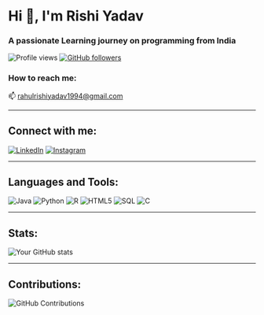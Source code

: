 # Hi 👋, I'm Rishi Yadav

### A passionate Learning journey on programming from India

![Profile views](https://gpvc.arturio.dev/tech-Rishi) 
[![GitHub followers](https://img.shields.io/github/followers/tech-Rishi?label=Follow&style=social)](https://github.com/tech-Rishi)

### How to reach me:
📫 rahulrishiyadav1994@gmail.com

---

## Connect with me:
[![LinkedIn](https://img.shields.io/badge/LinkedIn-blue?logo=linkedin&logoColor=white)](https://linkedin.com/in/sample)
[![Instagram](https://img.shields.io/badge/Instagram-%23E4405F.svg?logo=Instagram&logoColor=white)](https://instagram.com/well_so_fast_r)

---

## Languages and Tools:
![Java](https://img.shields.io/badge/Java-%23ED8B00.svg?style=flat&logo=java&logoColor=white)
![Python](https://img.shields.io/badge/Python-%2314354C.svg?style=flat&logo=python&logoColor=white)
![R](https://img.shields.io/badge/R-%23276DC3.svg?style=flat&logo=r&logoColor=white)
![HTML5](https://img.shields.io/badge/HTML5-%23E34F26.svg?style=flat&logo=html5&logoColor=white)
![SQL](https://img.shields.io/badge/SQL-%2300758F.svg?style=flat&logo=sqlite&logoColor=white)
![C](https://img.shields.io/badge/C-%2300599C.svg?style=flat&logo=c&logoColor=white)

---

## Stats:

![Your GitHub stats](https://github-readme-stats.vercel.app/api?username=tech-Rishi&show_icons=true&hide_title=true&count_private=true&theme=default&hide=issues)

---

## Contributions:
![GitHub Contributions](https://github-readme-streak-stats.herokuapp.com/?user=tech-Rishi)

